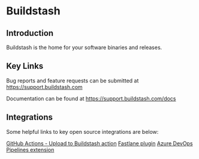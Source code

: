 # Buildstash

## Introduction

Buildstash is the home for your software binaries and releases.

## Key Links

Bug reports and feature requests can be submitted at https://support.buildstash.com

Documentation can be found at https://support.buildstash.com/docs

## Integrations

Some helpful links to key open source integrations are below:

[GitHub Actions - Upload to Buildstash action](https://github.com/Buildstash/upload-to-buildstash)
[Fastlane plugin](https://github.com/Buildstash/fastlane-plugin-buildstash)
[Azure DevOps Pipelines extension](https://github.com/Buildstash/azure-devops-extension)
